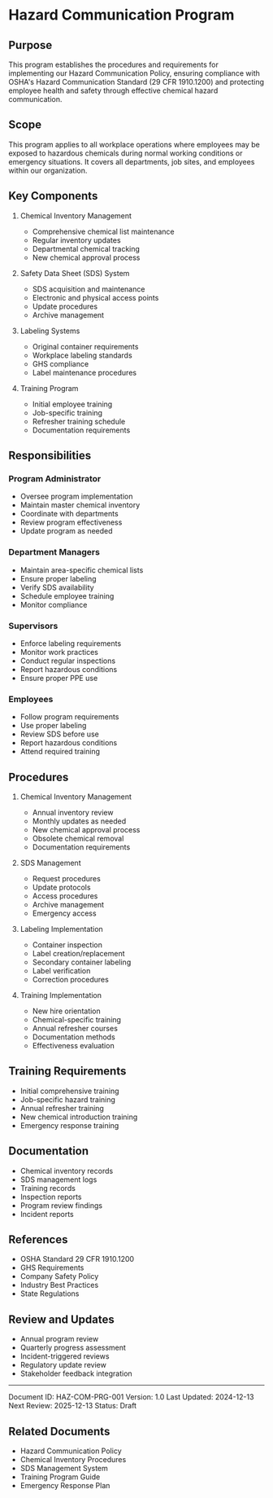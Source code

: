 # Hazard Communication Program

## Purpose
This program establishes the procedures and requirements for implementing our Hazard Communication Policy, ensuring compliance with OSHA's Hazard Communication Standard (29 CFR 1910.1200) and protecting employee health and safety through effective chemical hazard communication.

## Scope
This program applies to all workplace operations where employees may be exposed to hazardous chemicals during normal working conditions or emergency situations. It covers all departments, job sites, and employees within our organization.

## Key Components

1. Chemical Inventory Management
   - Comprehensive chemical list maintenance
   - Regular inventory updates
   - Departmental chemical tracking
   - New chemical approval process

2. Safety Data Sheet (SDS) System
   - SDS acquisition and maintenance
   - Electronic and physical access points
   - Update procedures
   - Archive management

3. Labeling Systems
   - Original container requirements
   - Workplace labeling standards
   - GHS compliance
   - Label maintenance procedures

4. Training Program
   - Initial employee training
   - Job-specific training
   - Refresher training schedule
   - Documentation requirements

## Responsibilities

### Program Administrator
- Oversee program implementation
- Maintain master chemical inventory
- Coordinate with departments
- Review program effectiveness
- Update program as needed

### Department Managers
- Maintain area-specific chemical lists
- Ensure proper labeling
- Verify SDS availability
- Schedule employee training
- Monitor compliance

### Supervisors
- Enforce labeling requirements
- Monitor work practices
- Conduct regular inspections
- Report hazardous conditions
- Ensure proper PPE use

### Employees
- Follow program requirements
- Use proper labeling
- Review SDS before use
- Report hazardous conditions
- Attend required training

## Procedures

1. Chemical Inventory Management
   - Annual inventory review
   - Monthly updates as needed
   - New chemical approval process
   - Obsolete chemical removal
   - Documentation requirements

2. SDS Management
   - Request procedures
   - Update protocols
   - Access procedures
   - Archive management
   - Emergency access

3. Labeling Implementation
   - Container inspection
   - Label creation/replacement
   - Secondary container labeling
   - Label verification
   - Correction procedures

4. Training Implementation
   - New hire orientation
   - Chemical-specific training
   - Annual refresher courses
   - Documentation methods
   - Effectiveness evaluation

## Training Requirements
- Initial comprehensive training
- Job-specific hazard training
- Annual refresher training
- New chemical introduction training
- Emergency response training

## Documentation
- Chemical inventory records
- SDS management logs
- Training records
- Inspection reports
- Program review findings
- Incident reports

## References
- OSHA Standard 29 CFR 1910.1200
- GHS Requirements
- Company Safety Policy
- Industry Best Practices
- State Regulations

## Review and Updates
- Annual program review
- Quarterly progress assessment
- Incident-triggered reviews
- Regulatory update review
- Stakeholder feedback integration

---
Document ID: HAZ-COM-PRG-001
Version: 1.0
Last Updated: 2024-12-13
Next Review: 2025-12-13
Status: Draft

## Related Documents
- Hazard Communication Policy
- Chemical Inventory Procedures
- SDS Management System
- Training Program Guide
- Emergency Response Plan
